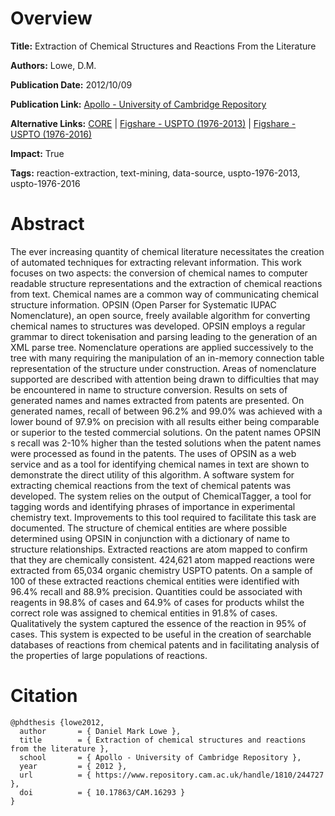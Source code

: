 # Overview
**Title:**
Extraction of Chemical Structures and Reactions From the Literature

**Authors:**
Lowe, D.M.

**Publication Date:**
2012/10/09

**Publication Link:**
[Apollo - University of Cambridge Repository](https://www.repository.cam.ac.uk/items/dbb4f258-8f3c-4b59-9b5c-62fac7ca8c28)

**Alternative Links:**
[CORE](https://core.ac.uk/works/54048) |
[Figshare - USPTO (1976-2013)](https://figshare.com/articles/dataset/Chemical_reactions_from_US_patents_1976-Sep2016_/5104873) |
[Figshare - USPTO (1976-2016)](https://figshare.com/articles/dataset/Legacy_reaction_extraction_data_1976-2013_/12084729)

**Impact:**
True

**Tags:**
reaction-extraction, text-mining, data-source, uspto-1976-2013, uspto-1976-2016


# Abstract
The ever increasing quantity of chemical literature necessitates the creation of automated techniques for extracting relevant information.
This work focuses on two aspects: the conversion of chemical names to computer readable structure representations and the extraction of chemical reactions from text.
Chemical names are a common way of communicating chemical structure information.
OPSIN (Open Parser for Systematic IUPAC Nomenclature), an open source, freely available algorithm for converting chemical names to structures was developed.
OPSIN employs a regular grammar to direct tokenisation and parsing leading to the generation of an XML parse tree.
Nomenclature operations are applied successively to the tree with many requiring the manipulation of an in-memory connection table representation of the structure under construction.
Areas of nomenclature supported are described with attention being drawn to difficulties that may be encountered in name to structure conversion.
Results on sets of generated names and names extracted from patents are presented.
On generated names, recall of between 96.2% and 99.0% was achieved with a lower bound of 97.9% on precision with all results either being comparable or superior to the tested commercial solutions.
On the patent names OPSIN s recall was 2-10% higher than the tested solutions when the patent names were processed as found in the patents.
The uses of OPSIN as a web service and as a tool for identifying chemical names in text are shown to demonstrate the direct utility of this algorithm.
A software system for extracting chemical reactions from the text of chemical patents was developed.
The system relies on the output of ChemicalTagger, a tool for tagging words and identifying phrases of importance in experimental chemistry text.
Improvements to this tool required to facilitate this task are documented.
The structure of chemical entities are where possible determined using OPSIN in conjunction with a dictionary of name to structure relationships.
Extracted reactions are atom mapped to confirm that they are chemically consistent.
424,621 atom mapped reactions were extracted from 65,034 organic chemistry USPTO patents.
On a sample of 100 of these extracted reactions chemical entities were identified with 96.4% recall and 88.9% precision.
Quantities could be associated with reagents in 98.8% of cases and 64.9% of cases for products whilst the correct role was assigned to chemical entities in 91.8% of cases.
Qualitatively the system captured the essence of the reaction in 95% of cases.
This system is expected to be useful in the creation of searchable databases of reactions from chemical patents and in facilitating analysis of the properties of large populations of reactions.


# Citation
```
@phdthesis {lowe2012,
  author       = { Daniel Mark Lowe },
  title        = { Extraction of chemical structures and reactions from the literature },
  school       = { Apollo - University of Cambridge Repository },
  year         = { 2012 },
  url          = { https://www.repository.cam.ac.uk/handle/1810/244727 },
  doi          = { 10.17863/CAM.16293 }
}
```
